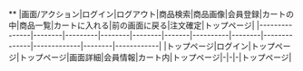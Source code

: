 ** 
|画面/アクション|ログイン|ログアウト|商品検索|商品画像|会員登録|カートの中|商品一覧|カートに入れる|前の画面に戻る|注文確定|トップページ|
|---------------|--------|---------|--------|--------|-------|----------|--------|--------------|-------------|--------|------------|
|トップページ|ログイン|トップページ|トップページ|画面詳細|会員情報|カート内|トップページ|-|-|-|トップページ|
